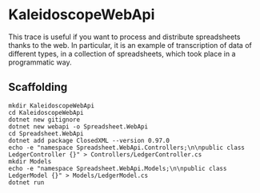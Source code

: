 # KaleidoscopeWebApi

This trace is useful if you want to process and distribute spreadsheets thanks to the web.
In particular, it is an example of transcription of data of different types, in a collection of spreadsheets, which took place in a programmatic way.

## Scaffolding

```shell
mkdir KaleidoscopeWebApi
cd KaleidoscopeWebApi
dotnet new gitignore
dotnet new webapi -o Spreadsheet.WebApi
cd Spreadsheet.WebApi
dotnet add package ClosedXML --version 0.97.0
echo -e "namespace Spreadsheet.WebApi.Controllers;\n\npublic class LedgerController {}" > Controllers/LedgerController.cs
mkdir Models
echo -e "namespace Spreadsheet.WebApi.Models;\n\npublic class LedgerModel {}" > Models/LedgerModel.cs
dotnet run
```
